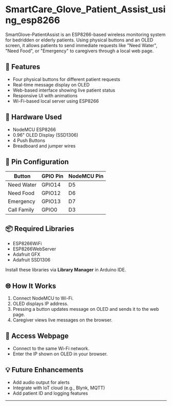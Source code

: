 # SmartCare_Glove_Patient_Assist_using_esp8266


SmartGlove-PatientAssist is an ESP8266-based wireless monitoring system for bedridden or elderly patients. Using physical buttons and an OLED screen, it allows patients to send immediate requests like "Need Water", "Need Food", or "Emergency" to caregivers through a local web page.

## 🚀 Features
- Four physical buttons for different patient requests
- Real-time message display on OLED
- Web-based interface showing live patient status
- Responsive UI with animations
- Wi-Fi-based local server using ESP8266

## 🔧 Hardware Used
- NodeMCU ESP8266
- 0.96" OLED Display (SSD1306)
- 4 Push Buttons
- Breadboard and jumper wires

## 🔌 Pin Configuration
| Button          | GPIO Pin | NodeMCU Pin |
|-----------------|----------|-------------|
| Need Water      | GPIO14   | D5          |
| Need Food       | GPIO12   | D6          |
| Emergency       | GPIO13   | D7          |
| Call Family     | GPIO0    | D3          |

## 📦 Required Libraries
- ESP8266WiFi
- ESP8266WebServer
- Adafruit GFX
- Adafruit SSD1306

Install these libraries via **Library Manager** in Arduino IDE.

## 🌐 How It Works
1. Connect NodeMCU to Wi-Fi.
2. OLED displays IP address.
3. Pressing a button updates message on OLED and sends it to the web page.
4. Caregiver views live messages on the browser.

## 📡 Access Webpage
- Connect to the same Wi-Fi network.
- Enter the IP shown on OLED in your browser.


## 💡 Future Enhancements
- Add audio output for alerts
- Integrate with IoT cloud (e.g., Blynk, MQTT)
- Add patient ID and logging features

---
